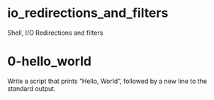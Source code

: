 # io_redirections_and_filters
Shell, I/O Redirections and filters

# 0-hello_world
Write a script that prints “Hello, World”, followed by a new line to the standard output.


